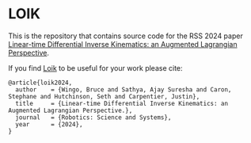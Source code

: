# LOIK

This is the repository that contains source code for the RSS 2024 paper [Linear-time Differential Inverse Kinematics: an Augmented Lagrangian Perspective](https://simple-robotics.github.io/publications/loik-solver/index.html).

If you find [Loik](https://github.com/Simple-Robotics/Loik) to be useful for your work please cite:
```
@article{loik2024,
  author    = {Wingo, Bruce and Sathya, Ajay Suresha and Caron, Stephane and Hutchinson, Seth and Carpentier, Justin},
  title     = {Linear-time Differential Inverse Kinematics: an Augmented Lagrangian Perspective.},
  journal   = {Robotics: Science and Systems},
  year      = {2024},
}
```
